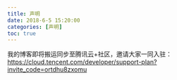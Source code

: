 ```yaml
---
title: 声明
date: 2018-6-5 15:20:00
categories: [声明]
toc: true
---
```


我的博客即将搬运同步至腾讯云+社区，邀请大家一同入驻：https://cloud.tencent.com/developer/support-plan?invite_code=ortdhu8zxomu

<!-- more -->